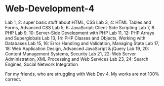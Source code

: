 # Web-Development-4
Lab 1, 2: super basic stuff about HTML, CSS 
Lab 3, 4: HTML Tables and Forms, Advanced CSS
Lab 5, 6: JavaScript: Client-Side Scripting
Lab 7, 8: PHP
Lab 9, 10: Server-Side Development with PHP
Lab 11, 12: PHP Arrays and Superglobals
Lab 13, 14: PHP Classes and Objects, Working with Databases
Lab 15, 16: Error Handling and Validation, Managing State
Lab 17, 18: Web Application Design, Advanced JavaScript & jQuery
Lab 19, 20: Content Management Systems, Security
Lab 21, 22: Web Server Administration, XML Processing and Web Services
Lab 23, 24: Search Engines, Social Network Integration

For my friends, who are struggling with Web Dev 4. My works are not 100% correct.
